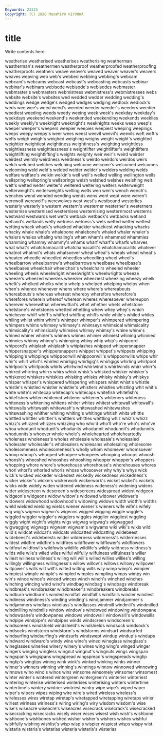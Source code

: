 ```yaml
---
Keywords: 23325
Copyright: (C) 2020 Masahiro KIYOOKA
---
```


# title

Write contents here.

weatherise weatherised weatherises weatherising weatherman weatherman's weathermen weatherproof weatherproofed weatherproofing
weatherproofs weathers weave weave's weaved weaver weaver's weavers weaves weaving
web web's webbed webbing webbing's webcam webcam's webcams webcast webcast's
webcasting webcasts webinar webinar's webinars webisode webisode's webisodes webmaster webmaster's
webmasters webmistress webmistress's webmistresses webs website website's websites wed wedded
wedder wedding wedding's weddings wedge wedge's wedged wedges wedging wedlock
wedlock's weds wee wee's weed weed's weeded weeder weeder's weeders
weedier weediest weeding weeds weedy weeing week week's weekday weekday's
weekdays weekend weekend's weekended weekending weekends weeklies weekly weekly's weeknight
weeknight's weeknights weeks weep weep's weeper weeper's weepers weepier weepies
weepiest weeping weepings weeps weepy weepy's weer wees weest weevil
weevil's weevils weft weft's wefts weigh weigh's weighed weighing weighs
weight weight's weighted weightier weightiest weightiness weightiness's weighting weightless weightlessness
weightlessness's weightlifter weightlifter's weightlifters weightlifting weightlifting's weights weighty weir weir's
weird weirder weirdest weirdly weirdness weirdness's weirdo weirdo's weirdos weirs
welch welched welches welching welcome welcome's welcomed welcomes welcoming weld
weld's welded welder welder's welders welding welds welfare welfare's welkin
welkin's well well's welled welling wellington wells wellspring wellspring's wellsprings
welsh welshed welshes welshing welt welt's welted welter welter's weltered
weltering welters welterweight welterweight's welterweights welting welts wen wen's wench
wench's wenches wend wended wending wends wens went wept were
weren't werewolf werewolf's werewolves west west's westbound westerlies westerly westerly's
western western's westerner westerner's westerners westernise westernised westernises westernising westernmost
westerns westward westwards wet wet's wetback wetback's wetbacks wetland wetland's
wetlands wetly wetness wetness's wets wetted wetter wettest wetting whack
whack's whacked whackier whackiest whacking whacks whacky whale whale's whalebone
whalebone's whaled whaler whaler's whalers whales whaling whaling's wham wham's
whammed whammies whamming whammy whammy's whams wharf wharf's wharfs wharves
what what's whatchamacallit whatchamacallit's whatchamacallits whatever whatnot whatnot's whats whatsoever
wheal wheal's wheals wheat wheat's wheaten wheedle wheedled wheedles wheedling
wheel wheel's wheelbarrow wheelbarrow's wheelbarrows wheelbase wheelbase's wheelbases wheelchair wheelchair's
wheelchairs wheeled wheeler wheeling wheels wheelwright wheelwright's wheelwrights wheeze wheeze's
wheezed wheezes wheezier wheeziest wheezing wheezy whelk whelk's whelked whelks
whelp whelp's whelped whelping whelps when when's whence whenever whens
where where's whereabouts whereabouts's whereas whereat whereby wherefore wherefore's wherefores
wherein whereof whereon wheres wheresoever whereupon wherever wherewithal wherewithal's whet
whether whets whetstone whetstone's whetstones whetted whetting whew whey whey's
which whichever whiff whiff's whiffed whiffing whiffs while while's whiled
whiles whiling whilst whim whim's whimper whimper's whimpered whimpering whimpers
whims whimsey whimsey's whimseys whimsical whimsicality whimsicality's whimsically whimsies whimsy
whimsy's whine whine's whined whiner whiner's whiners whines whinier whiniest
whining whinnied whinnies whinny whinny's whinnying whiny whip whip's whipcord
whipcord's whiplash whiplash's whiplashes whipped whippersnapper whippersnapper's whippersnappers whippet whippet's
whippets whipping whipping's whippings whippoorwill whippoorwill's whippoorwills whips whir whir's
whirl whirl's whirled whirligig whirligig's whirligigs whirling whirlpool whirlpool's whirlpools
whirls whirlwind whirlwind's whirlwinds whirr whirr's whirred whirring whirrs whirs
whisk whisk's whisked whisker whisker's whiskered whiskers whiskies whisking whisks
whisky whisky's whiskys whisper whisper's whispered whispering whispers whist whist's
whistle whistle's whistled whistler whistler's whistlers whistles whistling whit whit's
white white's whitecap whitecap's whitecaps whitefish whitefish's whitefishes whiten whitened
whitener whitener's whiteners whiteness whiteness's whitening whitens whiter whites whitest
whitewall whitewall's whitewalls whitewash whitewash's whitewashed whitewashes whitewashing whither whiting
whiting's whitings whitish whits whittle whittled whittler whittler's whittlers whittles
whittling whiz whiz's whizz whizz's whizzed whizzes whizzing who who'd
who'll who're who's who've whoa whodunit whodunit's whodunits whodunnit whodunnit's
whodunnits whodunnits's whoever whole whole's wholehearted wholeheartedly wholeness wholeness's wholes
wholesale wholesale's wholesaled wholesaler wholesaler's wholesalers wholesales wholesaling wholesome wholesomeness
wholesomeness's wholly whom whomever whomsoever whoop whoop's whooped whoopee whoopees
whooping whoops whoosh whoosh's whooshed whooshes whooshing whopper whopper's whoppers
whopping whore whore's whorehouse whorehouse's whorehouses whores whorl whorl's whorled
whorls whose whosoever why why's whys wick wick's wicked wickeder
wickedest wickedly wickedness wickedness's wicker wicker's wickers wickerwork wickerwork's wicket
wicket's wickets wicks wide widely widen widened wideness wideness's widening
widens wider widescreen widescreen's widescreens widespread widest widgeon widgeon's widgeons
widow widow's widowed widower widower's widowers widowhood widowhood's widowing widows
width width's widths wield wielded wielding wields wiener wiener's wieners
wife wife's wifely wig wig's wigeon wigeon's wigeons wigged wigging
wiggle wiggle's wiggled wiggler wiggler's wigglers wiggles wigglier wiggliest wiggling
wiggly wight wight's wights wigs wigwag wigwag's wigwagged wigwagging wigwags
wigwam wigwam's wigwams wiki wiki's wikis wild wild's wildcat wildcat's
wildcats wildcatted wildcatting wildebeest wildebeest's wildebeests wilder wilderness wilderness's wildernesses
wildest wildfire wildfire's wildfires wildflower wildflower's wildflowers wildfowl wildfowl's wildfowls
wildlife wildlife's wildly wildness wildness's wilds wile wile's wiled wiles
wilful wilfully wilfulness wilfulness's wilier wiliest wiliness wiliness's wiling will
will's willed willies willies's willing willingly willingness willingness's willow willow's
willows willowy willpower willpower's wills wilt wilt's wilted wilting wilts
wily wimp wimp's wimpier wimpiest wimple wimple's wimpled wimples wimpling
wimps wimpy win win's wince wince's winced winces winch winch's
winched winches winching wincing wind wind's windbag windbag's windbags windbreak
windbreak's windbreaker windbreaker's windbreakers windbreaks windburn windburn's winded windfall windfall's
windfalls windier windiest windiness windiness's winding winding's windjammer windjammer's windjammers
windlass windlass's windlasses windmill windmill's windmilled windmilling windmills window window's
windowed windowing windowpane windowpane's windowpanes windows windowsill windowsill's windowsills windpipe
windpipe's windpipes winds windscreen windscreen's windscreens windshield windshield's windshields windsock
windsock's windsocks windstorm windstorm's windstorms windsurf windsurfed windsurfing windsurfing's windsurfs
windswept windup windup's windups windward windward's windy wine wine's wined
wineglass wineglass's wineglasses wineries winery winery's wines wing wing's winged
winger wingers winging wingless wingnut wingnut's wingnuts wings wingspan wingspan's
wingspans wingspread wingspread's wingspreads wingtip wingtip's wingtips wining wink wink's
winked winking winks winner winner's winners winning winning's winnings winnow
winnowed winnowing winnows wino wino's winos wins winsome winsomely winsomer
winsomest winter winter's wintered wintergreen wintergreen's winterier winteriest wintering winterise
winterised winterises winterising winters wintertime wintertime's wintery wintrier wintriest wintry
wipe wipe's wiped wiper wiper's wipers wipes wiping wire wire's
wired wireless wireless's wirelesses wires wiretap wiretap's wiretapped wiretapping wiretaps
wirier wiriest wiriness wiriness's wiring wiring's wiry wisdom wisdom's wise
wise's wiseacre wiseacre's wiseacres wisecrack wisecrack's wisecracked wisecracking wisecracks wisely
wiser wises wisest wish wish's wishbone wishbone's wishbones wished wisher
wisher's wishers wishes wishful wishfully wishing wishlist's wisp wisp's wispier
wispiest wisps wispy wist wistaria wistaria's wistarias wisteria wisteria's wisterias
